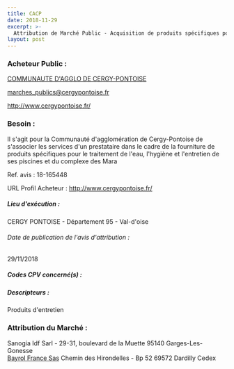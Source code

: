 ```yaml
---
title: CACP
date: 2018-11-29
excerpt: >-
  Attribution de Marché Public - Acquisition de produits spécifiques pour le traitement de l'eau, l'hygiène et l'entretien des piscines et du complexe des Maradas de la communauté d'agglomération de Cergy-Pontoise
layout: post
---
```


### Acheteur Public : 
<a href="/acheteur-33/siren-249500109"> COMMUNAUTE D'AGGLO DE CERGY-PONTOISE</a><br/>



marches_publics@cergypontoise.fr


http://www.cergypontoise.fr/
### Besoin :

Il s'agit pour la Communauté d'agglomération de Cergy-Pontoise de s'associer les services d'un prestataire dans le cadre de la fourniture de produits spécifiques pour le traitement de l'eau, l'hygiène et l'entretien de ses piscines et du complexe des Mara

Ref. avis : 18-165448

URL Profil Acheteur : http://www.cergypontoise.fr/

##### Lieu d'exécution :

CERGY PONTOISE - Département 95 - Val-d'oise

###### Date de publication de l'avis d'attribution : 
29/11/2018

##### Codes CPV concerné(s) :

##### Descripteurs :
Produits d'entretien <br/>

### Attribution du Marché :
Sanogia Idf Sarl - 29-31, boulevard de la Muette 95140 Garges-Les-Gonesse <br/>
<a href="/entreprise-253/siren-306979428"> Bayrol France Sas</a>    Chemin des Hirondelles - Bp 52 69572 Dardilly Cedex <br/>
